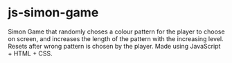 # js-simon-game
Simon Game that randomly choses a colour pattern for the player to choose on screen, and increases the length of the pattern with the increasing level. Resets after wrong pattern is chosen by the player. Made using JavaScript + HTML + CSS.

